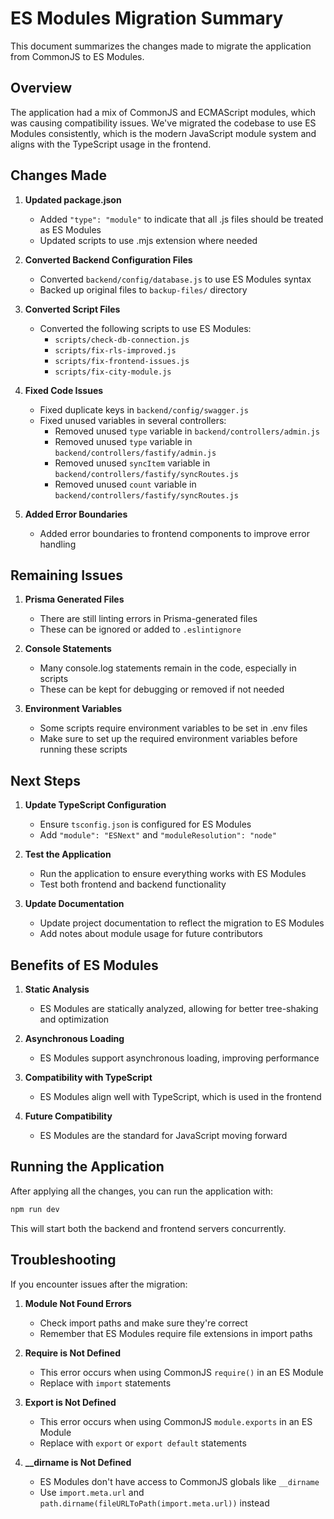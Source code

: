<!--

 * Copyright (c) 2025 Cargo Scale Pro Inc. All Rights Reserved.
 * 
 * PROPRIETARY AND CONFIDENTIAL
 * 
 * This file is part of the Cargo Scale Pro Inc Weight Management System.
 * Unauthorized copying of this file, via any medium is strictly prohibited.
 * 
 * This file contains proprietary and confidential information of 
 * Cargo Scale Pro Inc and may not be copied, distributed, or used
 * in any way without explicit written permission.
 

-->

# ES Modules Migration Summary

This document summarizes the changes made to migrate the application from CommonJS to ES Modules.

## Overview

The application had a mix of CommonJS and ECMAScript modules, which was causing compatibility issues. We've migrated the codebase to use ES Modules consistently, which is the modern JavaScript module system and aligns with the TypeScript usage in the frontend.

## Changes Made

1. **Updated package.json**

   - Added `"type": "module"` to indicate that all .js files should be treated as ES Modules
   - Updated scripts to use .mjs extension where needed

2. **Converted Backend Configuration Files**

   - Converted `backend/config/database.js` to use ES Modules syntax
   - Backed up original files to `backup-files/` directory

3. **Converted Script Files**

   - Converted the following scripts to use ES Modules:
     - `scripts/check-db-connection.js`
     - `scripts/fix-rls-improved.js`
     - `scripts/fix-frontend-issues.js`
     - `scripts/fix-city-module.js`

4. **Fixed Code Issues**

   - Fixed duplicate keys in `backend/config/swagger.js`
   - Fixed unused variables in several controllers:
     - Removed unused `type` variable in `backend/controllers/admin.js`
     - Removed unused `type` variable in `backend/controllers/fastify/admin.js`
     - Removed unused `syncItem` variable in `backend/controllers/fastify/syncRoutes.js`
     - Removed unused `count` variable in `backend/controllers/fastify/syncRoutes.js`

5. **Added Error Boundaries**
   - Added error boundaries to frontend components to improve error handling

## Remaining Issues

1. **Prisma Generated Files**

   - There are still linting errors in Prisma-generated files
   - These can be ignored or added to `.eslintignore`

2. **Console Statements**

   - Many console.log statements remain in the code, especially in scripts
   - These can be kept for debugging or removed if not needed

3. **Environment Variables**
   - Some scripts require environment variables to be set in .env files
   - Make sure to set up the required environment variables before running these scripts

## Next Steps

1. **Update TypeScript Configuration**

   - Ensure `tsconfig.json` is configured for ES Modules
   - Add `"module": "ESNext"` and `"moduleResolution": "node"`

2. **Test the Application**

   - Run the application to ensure everything works with ES Modules
   - Test both frontend and backend functionality

3. **Update Documentation**
   - Update project documentation to reflect the migration to ES Modules
   - Add notes about module usage for future contributors

## Benefits of ES Modules

1. **Static Analysis**

   - ES Modules are statically analyzed, allowing for better tree-shaking and optimization

2. **Asynchronous Loading**

   - ES Modules support asynchronous loading, improving performance

3. **Compatibility with TypeScript**

   - ES Modules align well with TypeScript, which is used in the frontend

4. **Future Compatibility**
   - ES Modules are the standard for JavaScript moving forward

## Running the Application

After applying all the changes, you can run the application with:

```bash
npm run dev
```

This will start both the backend and frontend servers concurrently.

## Troubleshooting

If you encounter issues after the migration:

1. **Module Not Found Errors**

   - Check import paths and make sure they're correct
   - Remember that ES Modules require file extensions in import paths

2. **Require is Not Defined**

   - This error occurs when using CommonJS `require()` in an ES Module
   - Replace with `import` statements

3. **Export is Not Defined**

   - This error occurs when using CommonJS `module.exports` in an ES Module
   - Replace with `export` or `export default` statements

4. **\_\_dirname is Not Defined**
   - ES Modules don't have access to CommonJS globals like `__dirname`
   - Use `import.meta.url` and `path.dirname(fileURLToPath(import.meta.url))` instead
